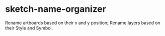 # sketch-name-organizer
Rename artboards based on their x and y position; Rename layers based on their Style and Symbol.

